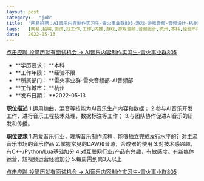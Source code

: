 ```yaml
---
layout:	post
category:	"job"
title:	"网易招聘：AI音乐内容制作实习生-雷火事业群805-游戏-游戏音频-音频设计-杭州本科经验不限"
tags:	[网易,招聘,面试,找工作,工作,内推,游戏,游戏音频,音频设计,杭州,本科,经验不限]
date:	2022-05-13
---
```


[点击应聘 投简历就有面试机会 -> AI音乐内容制作实习生-雷火事业群805](http://mobile.bole.netease.com/bole/boleDetail?id=40231&employeeId=346f03c3cda5f04c&key=all)



- **学历要求： **本科
- **工作年限： **经验不限
- **所属部门： **雷火事业群-雷火音频部-AI音频部
- **工作城市： **杭州
- **发布日期： **2022-05-13



**职位描述**
1.运用编曲，混音等技能为AI音乐生产内容和数据；
2.参与AI音乐开发工作，进行音乐工程技术处理，数据标注等工作；
3.与团队协作促进AI音乐的研发和传播。



**职位要求**
1.热爱音乐行业，理解音乐制作流程，能够独立完成发行水平的针对主流音乐市场的音乐作品
2.掌握常见的DAW和音源，合成器的使用
3.对技术感兴趣，有C++/Python/Lua基础加分
4.对互联网行业/产品有兴趣，有敏感度。有新媒体运营，短视频运营经验加分
5.每周需到岗3天以上



[点击应聘 投简历就有面试机会 -> AI音乐内容制作实习生-雷火事业群805](http://mobile.bole.netease.com/bole/boleDetail?id=40231&employeeId=346f03c3cda5f04c&key=all)